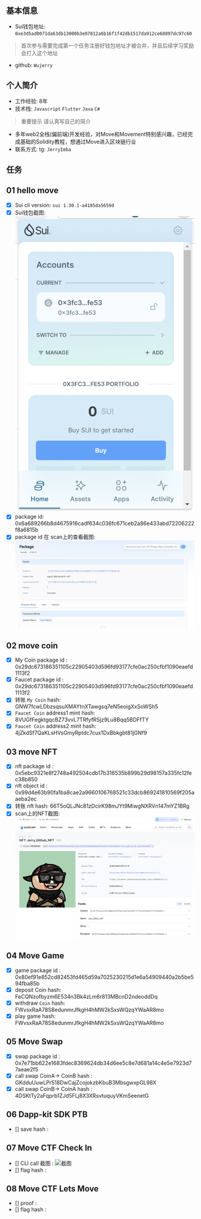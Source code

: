 ## 基本信息
- Sui钱包地址: `0xe3d5ad0071da63db13000b3e07812a6b16f1f42db1517da912ce60897dc97c60`
> 首次参与需要完成第一个任务注册好钱包地址才被合并，并且后续学习奖励会打入这个地址
- github: `Wujerry`

## 个人简介
- 工作经验: 8年
- 技术栈: `Javascript` `Flutter` `Java` `C#` 
> 重要提示 请认真写自己的简介
- 多年web2全栈(偏前端)开发经验，对Move和Movement特别感兴趣，已经完成基础的Solidity教程，想通过Move进入区块链行业
- 联系方式: tg: `JerryImba` 

## 任务

##   01 hello move  
- [x] Sui cli version: `sui 1.30.1-a4185da5659d`
- [x] Sui钱包截图: ![Sui钱包截图](./images/wallet.png)
- [x] package id: 0x6a689266b8d4675916cadf634c036fc671ceb2a86e433abd72206222f8a6815b
- [x] package id 在 scan上的查看截图:![Scan截图](./images/package.png)

##   02 move coin
- [x] My Coin package id : 0x29dc673186351105c22905403d596fd93177cfe0ac250cfbf1090eaefd1113f2
- [x] Faucet package id : 0x29dc673186351105c22905403d596fd93177cfe0ac250cfbf1090eaefd1113f2
- [x] 转账 `My Coin` hash: GNW7fcwLDbzsqsuXMAYtnXTawgsq7eN5eoigXxSoWSh5
- [x] `Faucet Coin` address1 mint hash: 8VUGfFegktgqcBZ73vvL7TRfyfRSjz9Lu8Bqq5BDFfTY
- [x] `Faucet Coin` address2 mint hash: 4jZkdSf7QaKLsHVsGmyRptdc7cux1DxBbkgbt81jGNf9

##   03 move NFT
- [x] nft package id : 0x5ebc9321e8f2748a492504cdb17b316535b899b29d98157a335fc12fec38b850
- [x] nft object id : 0x99d4e63b90fa1ba8cae2a9660106768521c33dcb869241810569f205aaeba2ec
- [x] 转账 nft  hash: 66T5oQLJNc81zDcirK98mJYt9MiwgNXRVn147mYZ1BRg
- [x] scan上的NFT截图:![Scan截图](./images/nft.png)

##   04 Move Game
- [x] game package id : 0x80ef91e852cd82453fd465d59a7025230215d1e6a54909440a2b5be594fba85b
- [x] deposit Coin hash: FeCQNzofbyzm6E534n3Bk4zLm6r813MBcnD2ndeoddDq
- [x] withdraw `Coin` hash: FWvsxRaA78S8edunmrJfkgH4hMW2kSxsWQzqYWaAR8mo
- [x] play game hash: FWvsxRaA78S8edunmrJfkgH4hMW2kSxsWQzqYWaAR8mo

##   05 Move Swap
- [x] swap package id : 0x7e71bb622e1683fdec8369624db34d6ee5c8e7d681a14c4e5e7923d77aeae2f5
- [x] call swap CoinA-> CoinB  hash : GKdduUuwLPr518DwCajZcojokzbKbuB3MbsgwxpGL98X
- [x] call swap CoinB-> CoinA  hash : 4DSKtTy2aFqprb1ZJd5FLj8X3XRsvtuquyVKmSeenetG

##   06 Dapp-kit SDK PTB
- [] save hash :

##   07 Move CTF Check In
- [] CLI call 截图 : ![截图](./images/你的图片地址)
- [] flag hash :

##   08 Move CTF Lets Move
- [] proof : 
- [] flag hash :
